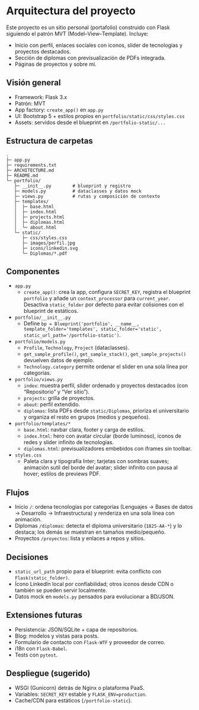 # Arquitectura del proyecto

Este proyecto es un sitio personal (portafolio) construido con Flask siguiendo el patrón MVT (Model–View–Template). Incluye:
- Inicio con perfil, enlaces sociales con iconos, slider de tecnologías y proyectos destacados.
- Sección de diplomas con previsualización de PDFs integrada.
- Páginas de proyectos y sobre mí.

## Visión general
- Framework: Flask 3.x
- Patrón: MVT
- App factory: `create_app()` en `app.py`
- UI: Bootstrap 5 + estilos propios en `portfolio/static/css/styles.css`
- Assets: servidos desde el blueprint en `/portfolio-static/...`

## Estructura de carpetas
```
.
├─ app.py
├─ requirements.txt
├─ ARCHITECTURE.md
├─ README.md
└─ portfolio/
   ├─ __init__.py        # blueprint y registro
   ├─ models.py          # dataclasses y datos mock
   ├─ views.py           # rutas y composición de contexto
   ├─ templates/
   │  ├─ base.html
   │  ├─ index.html
   │  ├─ projects.html
   │  ├─ diplomas.html
   │  └─ about.html
   └─ static/
      ├─ css/styles.css
      ├─ images/perfil.jpg
      ├─ icons/linkedin.svg
      └─ Diplomas/*.pdf
```

## Componentes
- `app.py`
  - `create_app()`: crea la app, configura `SECRET_KEY`, registra el blueprint `portfolio` y añade un `context_processor` para `current_year`. Desactiva `static_folder` por defecto para evitar colisiones con el blueprint de estáticos.
- `portfolio/__init__.py`
  - Define `bp = Blueprint('portfolio', __name__, template_folder='templates', static_folder='static', static_url_path='/portfolio-static')`.
- `portfolio/models.py`
  - `Profile`, `Technology`, `Project` (dataclasses).
  - `get_sample_profile()`, `get_sample_stack()`, `get_sample_projects()` devuelven datos de ejemplo.
  - `Technology.category` permite ordenar el slider en una sola línea por categorías.
- `portfolio/views.py`
  - `index`: muestra perfil, slider ordenado y proyectos destacados (con “Repositorio” y “Ver sitio”).
  - `projects`: grilla de proyectos.
  - `about`: perfil extendido.
  - `diplomas`: lista PDFs desde `static/Diplomas`, prioriza el universitario y organiza el resto en grupos (medios y pequeños).
- `portfolio/templates/*`
  - `base.html`: navbar clara, footer y carga de estilos.
  - `index.html`: hero con avatar circular (borde luminoso), iconos de redes y slider infinito de tecnologías.
  - `diplomas.html`: previsualizadores embebidos con iframes sin toolbar.
- `styles.css`
  - Paleta clara y tipografía Inter; tarjetas con sombras suaves; animación sutil del borde del avatar; slider infinito con pausa al hover; estilos de previews PDF.

## Flujos
- Inicio `/`: ordena tecnologías por categorías (Lenguajes → Bases de datos → Desarrollo → Infraestructura) y renderiza en una sola línea con animación.
- Diplomas `/diplomas`: detecta el diploma universitario (`1825-AA-*`) y lo destaca; los demás se muestran en tamaños medio/pequeño.
- Proyectos `/proyectos`: lista y enlaces a repos y sitios.

## Decisiones
- `static_url_path` propio para el blueprint: evita conflicto con `Flask(static_folder)`.
- Ícono LinkedIn local por confiabilidad; otros iconos desde CDN o también se pueden servir localmente.
- Datos mock en `models.py` pensados para evolucionar a BD/JSON.

## Extensiones futuras
- Persistencia: JSON/SQLite + capa de repositorios.
- Blog: modelos y vistas para posts.
- Formulario de contacto con `Flask-WTF` y proveedor de correo.
- i18n con `Flask-Babel`.
- Tests con `pytest`.

## Despliegue (sugerido)
- WSGI (Gunicorn) detrás de Nginx o plataforma PaaS.
- Variables: `SECRET_KEY` estable y `FLASK_ENV=production`.
- Cache/CDN para estáticos (`/portfolio-static`).
